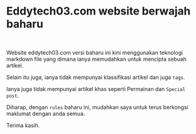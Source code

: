 <i class="fa fa-info fa-fw"></i> Eddytech03.com website berwajah baharu
======================================

<br />

Website eddytech03.com versi baharu ini kini menggunakan teknologi markdown file yang dimana ianya memudahkan untuk mencipta sebuah artikel.   

Selain itu juga, ianya tidak mempunyai klassifikasi artikel dan juga `tags`.   

Ianya juga tidak mempunyai artikel khas seperti Permainan dan `Special post`.   

Diharap, dengan `rules` baharu ini, mudahkan saya untuk terus berkongsi maklumat dengan anda semua.

Terima kasih.
